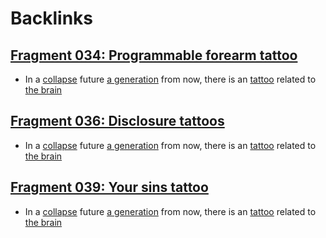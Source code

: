 
# Backlinks
## [Fragment 034: Programmable forearm tattoo](<Fragment 034: Programmable forearm tattoo.md>)
- In a [collapse](<collapse.md>) future [a generation](<a generation.md>) from now, there is an [tattoo](<tattoo.md>) related to [the brain](<the brain.md>)

## [Fragment 036: Disclosure tattoos](<Fragment 036: Disclosure tattoos.md>)
- In a [collapse](<collapse.md>) future [a generation](<a generation.md>) from now, there is an [tattoo](<tattoo.md>) related to [the brain](<the brain.md>)

## [Fragment 039: Your sins tattoo](<Fragment 039: Your sins tattoo.md>)
- In a [collapse](<collapse.md>) future [a generation](<a generation.md>) from now, there is an [tattoo](<tattoo.md>) related to [the brain](<the brain.md>)


